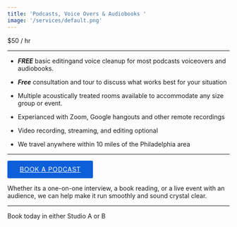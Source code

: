 ```yaml
---
title: 'Podcasts, Voice Overs & Audiobooks '
image: '/services/default.png'
---
```

$50 / hr 

- - -

- **_FREE_** basic editingand voice cleanup for most podcasts voiceovers and audiobooks.

- **_Free_** consultation and tour to discuss what works best for your situation

- Multiple acoustically treated rooms available to accommodate any size group or event.

- Experianced with Zoom, Google hangouts and other remote recordings

- Video recording, streaming, and editing optional

- We travel anywhere within 10 miles of the Philadelphia area

- - -

<!-- Start Square Appointments Embed code --> <a target="_top" style=" background-color: #0D5FD9; color: white; height: 40px; text-transform: uppercase; font-family: 'Square Market', 'helvetica neue', helvetica, arial, sans-serif; letter-spacing: 1px; line-height: 38px; padding: 0 28px; border-radius: 3px; font-weight: 500; font-size: 14px; cursor: pointer; display: inline-block; " href="https://square.site/book/8GNV6PJ8WK7YH/sounds-like-soma-studio-a-philadelphia-pa">Book A Podcast</a> <!-- End Square Appointments Embed code -->

Whether its a one-on-one interview, a book reading, or a live event with an audience, we can help make it run smoothly and sound crystal clear.

- - -

Book today in either Studio A or B
